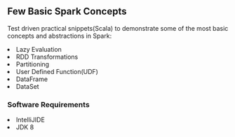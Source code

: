 ﻿##  Few Basic Spark Concepts
Test driven practical snippets(Scala) to demonstrate some of the most basic concepts and abstractions in Spark:


<LI> Lazy Evaluation
<LI> RDD Transformations
<LI> Partitioning
<LI> User Defined Function(UDF)
<LI> DataFrame
<LI> DataSet


### Software Requirements

<LI> IntelliJIDE
<LI> JDK 8






